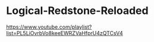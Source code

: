 # Logical-Redstone-Reloaded
https://www.youtube.com/playlist?list=PL5LiOvrbVo8keeEWRZVaHfprU4zQTCsV4
